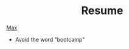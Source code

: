 <h1 align="center">Resume</h1>

[Max](https://drive.google.com/open?id=12rmzqhYje-yTWTpSzV1VLFQRhqPWn3Ki)

- Avoid the word "bootcamp"
